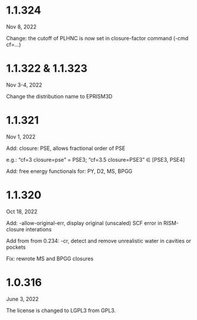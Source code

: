 # 1.1.324

Nov 8, 2022

Change: the cutoff of PLHNC is now set in closure-factor command (-cmd cf=...)


# 1.1.322 & 1.1.323

Nov 3-4, 2022

Change the distribution name to EPRISM3D


# 1.1.321

Nov 1, 2022

Add: closure: PSE, allows fractional order of PSE

e.g.: “cf=3 closure=pse” = PSE3; “cf=3.5 closure=PSE3” ∈ [PSE3, PSE4]

Add: free energy functionals for: PY, D2, MS, BPGG


# 1.1.320

Oct 18, 2022

Add: -allow-original-err, display original (unscaled) SCF error in RISM-closure interations

Add from from 0.234: -cr, detect and remove unrealistic water in cavities or pockets

Fix: rewrote MS and BPGG closures


# 1.0.316

June 3, 2022

The license is changed to LGPL3 from GPL3.
